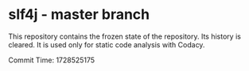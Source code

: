 # slf4j - master branch

This repository contains the frozen state of the repository.
Its history is cleared. It is used only for static code
analysis with Codacy.

Commit Time: 1728525175